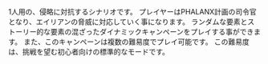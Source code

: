 1人用の、侵略に対抗するシナリオです。
プレイヤーはPHALANX計画の司令官となり、エイリアンの脅威に対応していく事になります。
ランダムな要素とストーリー的な要素の混ざったダイナミックキャンペーンをプレイする事ができます。
また、このキャンペーンは複数の難易度でプレイ可能です。
この難易度は、挑戦を望む初心者向けの標準的なモードです。